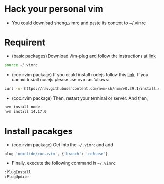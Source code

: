 # Hack your personal vim
- You could download sheng_vimrc and paste its context to ~/.vimrc


# Requirent
- (basic packages) Download Vim-plug and follow the instructions at [link](https://github.com/junegunn/vim-plug.git)
```bash
source ~/.vimrc
```
- (coc.nvim package) If you could install nodejs follow this [link](https://github.com/neoclide/coc.nvim). If you cannot install nodejs please use nvm as follows:
```bash
curl -o- https://raw.githubusercontent.com/nvm-sh/nvm/v0.39.1/install.sh | bash
```
- (coc.nvim package) Then, restart your terminal or server. And then,
```bash
nvm install node
nvm install 14.17.0
```

# Install pacakges
- (coc.nvim package) Get into the `~/.vimrc` and add
```bash
plug 'neoclide/coc.nvim', {'branch': 'release'}
```
- Finally, execute the following command in `~/.vimrc`:
```bash
:PlugInstall
:PlugUpdate
```
